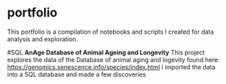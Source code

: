 # portfolio
This portfolio is a compilation of notebooks and scripts I created for data analysis and exploration.

#SQL
**AnAge Database of Animal Ageing and Longevity**
This project explores the data of the Database of animal aging and logevity found here: https://genomics.senescence.info/species/index.html
I imported the data into a SQL database and made a few discoveries

